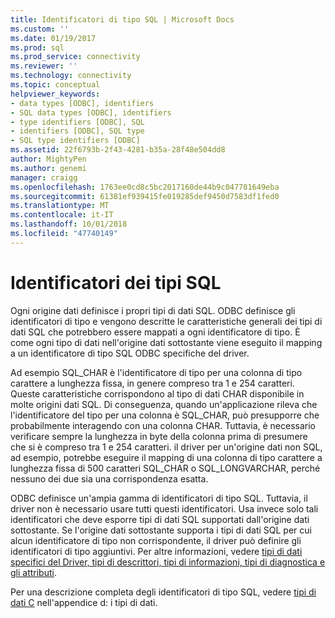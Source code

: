 ```yaml
---
title: Identificatori di tipo SQL | Microsoft Docs
ms.custom: ''
ms.date: 01/19/2017
ms.prod: sql
ms.prod_service: connectivity
ms.reviewer: ''
ms.technology: connectivity
ms.topic: conceptual
helpviewer_keywords:
- data types [ODBC], identifiers
- SQL data types [ODBC], identifiers
- type identifiers [ODBC], SQL
- identifiers [ODBC], SQL type
- SQL type identifiers [ODBC]
ms.assetid: 22f6793b-2f43-4281-b35a-28f48e504dd8
author: MightyPen
ms.author: genemi
manager: craigg
ms.openlocfilehash: 1763ee0cd8c5bc2017160de44b9c047781649eba
ms.sourcegitcommit: 61381ef939415fe019285def9450d7583df1fed0
ms.translationtype: MT
ms.contentlocale: it-IT
ms.lasthandoff: 10/01/2018
ms.locfileid: "47740149"
---
```

# <a name="sql-type-identifiers"></a>Identificatori dei tipi SQL
Ogni origine dati definisce i propri tipi di dati SQL. ODBC definisce gli identificatori di tipo e vengono descritte le caratteristiche generali dei tipi di dati SQL che potrebbero essere mappati a ogni identificatore di tipo. È come ogni tipo di dati nell'origine dati sottostante viene eseguito il mapping a un identificatore di tipo SQL ODBC specifiche del driver.  
  
 Ad esempio SQL_CHAR è l'identificatore di tipo per una colonna di tipo carattere a lunghezza fissa, in genere compreso tra 1 e 254 caratteri. Queste caratteristiche corrispondono al tipo di dati CHAR disponibile in molte origini dati SQL. Di conseguenza, quando un'applicazione rileva che l'identificatore del tipo per una colonna è SQL_CHAR, può presupporre che probabilmente interagendo con una colonna CHAR. Tuttavia, è necessario verificare sempre la lunghezza in byte della colonna prima di presumere che si è compreso tra 1 e 254 caratteri. il driver per un'origine dati non SQL, ad esempio, potrebbe eseguire il mapping di una colonna di tipo carattere a lunghezza fissa di 500 caratteri SQL_CHAR o SQL_LONGVARCHAR, perché nessuno dei due sia una corrispondenza esatta.  
  
 ODBC definisce un'ampia gamma di identificatori di tipo SQL. Tuttavia, il driver non è necessario usare tutti questi identificatori. Usa invece solo tali identificatori che deve esporre tipi di dati SQL supportati dall'origine dati sottostante. Se l'origine dati sottostante supporta i tipi di dati SQL per cui alcun identificatore di tipo non corrispondente, il driver può definire gli identificatori di tipo aggiuntivi. Per altre informazioni, vedere [tipi di dati specifici del Driver, tipi di descrittori, tipi di informazioni, tipi di diagnostica e gli attributi](../../../odbc/reference/develop-app/driver-specific-data-types-descriptor-information-diagnostic.md).  
  
 Per una descrizione completa degli identificatori di tipo SQL, vedere [tipi di dati C](../../../odbc/reference/appendixes/c-data-types.md) nell'appendice d: i tipi di dati.
